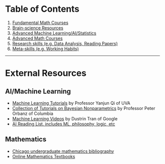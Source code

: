 # Table of Contents

  1. [Fundamental Math Courses](/ML-Brain-Resources/fundamental_math)
  2. [Brain-science Resources](/ML-Brain-Resources/brain)
  3. [Advanced Machine Learning/AI/Statistics](evernote:///view/137625819/s306/cbbf1e79-c8e6-4236-8898-4bdb27075060/cbbf1e79-c8e6-4236-8898-4bdb27075060/)
  4. [Advanced Math Courses](evernote:///view/137625819/s306/096491c3-2a18-4400-b6e6-3c6aba0bc9c4/096491c3-2a18-4400-b6e6-3c6aba0bc9c4/)
  5. [Research](evernote:///view/137625819/s306/6e2aebf4-e73b-4b21-bb0b-1918508e9942/6e2aebf4-e73b-4b21-bb0b-1918508e9942/)[ skills (e.g. Data Analysis, Reading Papers)](evernote:///view/137625819/s306/6e2aebf4-e73b-4b21-bb0b-1918508e9942/6e2aebf4-e73b-4b21-bb0b-1918508e9942/)
  6. [Meta-skills (e.g. Working Habits)](evernote:///view/137625819/s306/219c8300-c511-422f-b389-2c987d1958a7/219c8300-c511-422f-b389-2c987d1958a7/)

---

# External Resources

## AI/Machine Learning

  * [Machine Learning Tutorials](https://www.cs.virginia.edu/yanjun/list2LearnLearning.htm) by Professor Yanjun Qi of UVA
  * [Collection of Tutorials on Bayesian Nonparametrics](http://stat.columbia.edu/~porbanz/npb-tutorial.html) by Professor Peter Orbanz of Columbia
  * [Machine Learning Videos](https://github.com/dustinvtran/ml-videos) by Dustrin Tran of Google
  * [AI Reading List. includes ML, philosophy, logic, etc](https://80000hours.org/ai-safety-syllabus/#undergraduate-degree)


## Mathematics

  * [Chicago undergraduate mathematics bibliography](https://www.ocf.berkeley.edu/~abhishek/chicmath.htm)
  * [Online Mathematics Textbooks](http://people.math.gatech.edu/~cain/textbooks/onlinebooks.html)
